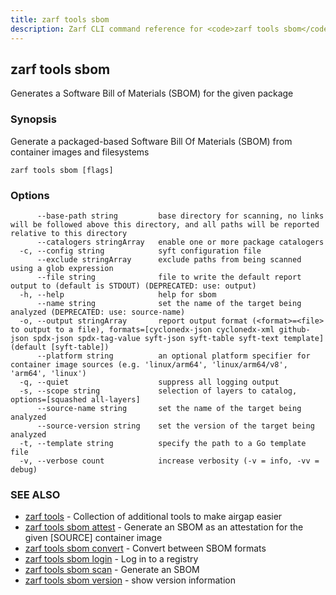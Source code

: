 ```yaml
---
title: zarf tools sbom
description: Zarf CLI command reference for <code>zarf tools sbom</code>.
---
```


## zarf tools sbom

Generates a Software Bill of Materials (SBOM) for the given package

### Synopsis

Generate a packaged-based Software Bill Of Materials (SBOM) from container images and filesystems

```
zarf tools sbom [flags]
```

### Options

```
      --base-path string         base directory for scanning, no links will be followed above this directory, and all paths will be reported relative to this directory
      --catalogers stringArray   enable one or more package catalogers
  -c, --config string            syft configuration file
      --exclude stringArray      exclude paths from being scanned using a glob expression
      --file string              file to write the default report output to (default is STDOUT) (DEPRECATED: use: output)
  -h, --help                     help for sbom
      --name string              set the name of the target being analyzed (DEPRECATED: use: source-name)
  -o, --output stringArray       report output format (<format>=<file> to output to a file), formats=[cyclonedx-json cyclonedx-xml github-json spdx-json spdx-tag-value syft-json syft-table syft-text template] (default [syft-table])
      --platform string          an optional platform specifier for container image sources (e.g. 'linux/arm64', 'linux/arm64/v8', 'arm64', 'linux')
  -q, --quiet                    suppress all logging output
  -s, --scope string             selection of layers to catalog, options=[squashed all-layers]
      --source-name string       set the name of the target being analyzed
      --source-version string    set the version of the target being analyzed
  -t, --template string          specify the path to a Go template file
  -v, --verbose count            increase verbosity (-v = info, -vv = debug)
```

### SEE ALSO

* [zarf tools](/cli/commands/zarf_tools/)	 - Collection of additional tools to make airgap easier
* [zarf tools sbom attest](/cli/commands/zarf_tools_sbom_attest/)	 - Generate an SBOM as an attestation for the given [SOURCE] container image
* [zarf tools sbom convert](/cli/commands/zarf_tools_sbom_convert/)	 - Convert between SBOM formats
* [zarf tools sbom login](/cli/commands/zarf_tools_sbom_login/)	 - Log in to a registry
* [zarf tools sbom scan](/cli/commands/zarf_tools_sbom_scan/)	 - Generate an SBOM
* [zarf tools sbom version](/cli/commands/zarf_tools_sbom_version/)	 - show version information

